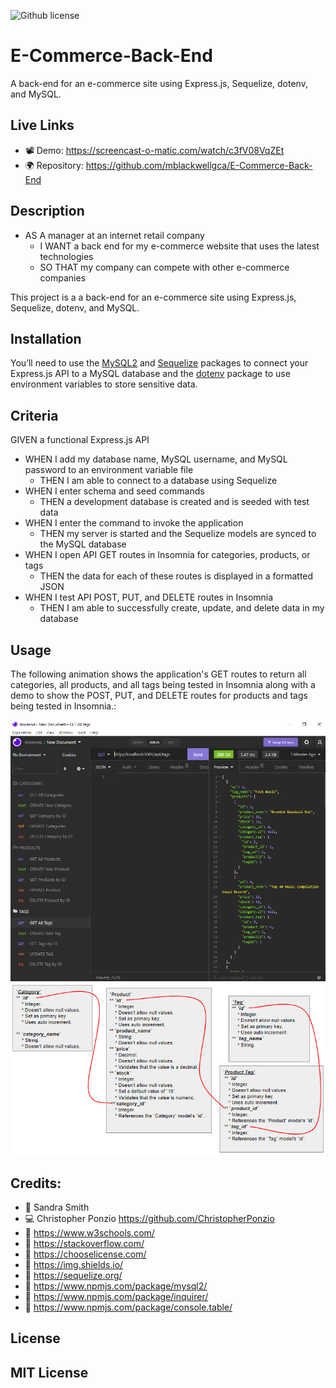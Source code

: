![Github license](https://img.shields.io/badge/license-MIT-blueviolet.svg)

# E-Commerce-Back-End
A back-end for an e-commerce site using Express.js, Sequelize, dotenv, and MySQL.

## Live Links
* 📽️ Demo: https://screencast-o-matic.com/watch/c3fV08VqZEt 
* 🌍 Repository: https://github.com/mblackwellgca/E-Commerce-Back-End

## Description
* AS A manager at an internet retail company
    * I WANT a back end for my e-commerce website that uses the latest technologies
    * SO THAT my company can compete with other e-commerce companies

This project is a a back-end for an e-commerce site using Express.js, Sequelize, dotenv, and MySQL. 

## Installation
You’ll need to use the [MySQL2](https://www.npmjs.com/package/mysql2) and [Sequelize](https://www.npmjs.com/package/sequelize) packages to connect your Express.js API to a MySQL database and the [dotenv](https://www.npmjs.com/package/dotenv) package to use environment variables to store sensitive data.

## Criteria
GIVEN a functional Express.js API
* WHEN I add my database name, MySQL username, and MySQL password to an environment variable file
    * THEN I am able to connect to a database using Sequelize
* WHEN I enter schema and seed commands
    * THEN a development database is created and is seeded with test data
* WHEN I enter the command to invoke the application
    * THEN my server is started and the Sequelize models are synced to the MySQL database
* WHEN I open API GET routes in Insomnia for categories, products, or tags
    * THEN the data for each of these routes is displayed in a formatted JSON
* WHEN I test API POST, PUT, and DELETE routes in Insomnia
    * THEN I am able to successfully create, update, and delete data in my database


## Usage
The following animation shows the application's GET routes to return all categories, all products, and all tags being tested in Insomnia along with a demo to show the POST, PUT, and DELETE routes for products and tags being tested in Insomnia.:

![get tags img](./Assets/images/get-tags-insomnia.png)
![project layout](./Assets/images/e-commerce-layout.png)

## Credits:
* 🏫 Sandra Smith
* 💻 Christopher Ponzio https://github.com/ChristopherPonzio
* 🔗 https://www.w3schools.com/
* 🔗 https://stackoverflow.com/
* 🔗 https://chooselicense.com/
* 🔗 https://img.shields.io/
* 🔗 https://sequelize.org/
* 🔗 https://www.npmjs.com/package/mysql2/
* 🔗 https://www.npmjs.com/package/inquirer/
* 🔗 https://www.npmjs.com/package/console.table/

## License
MIT License
---
